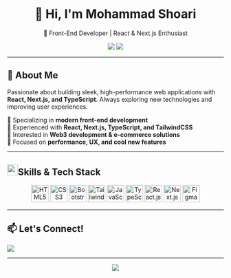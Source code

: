 <h1 align="center">👋 Hi, I'm Mohammad Shoari </h1>

<p align="center">
  🚀 Front-End Developer | React & Next.js Enthusiast  
</p>

<p align="center">
  <a href="https://shoari.vercel.app/"><img src="https://img.shields.io/badge/Portfolio-%23000000.svg?style=for-the-badge&logo=vercel&logoColor=white"></a>
  <a href="mailto:dRealMmd@gmail.com"><img src="https://img.shields.io/badge/Gmail-%23D14836.svg?style=for-the-badge&logo=gmail&logoColor=white"></a>
</p>

---

## 🚀 About Me  
Passionate about building sleek, high-performance web applications with **React, Next.js, and TypeScript**. Always exploring new technologies and improving user experiences.  

🔹 Specializing in **modern front-end development**  
🔹 Experienced with **React, Next.js, TypeScript, and TailwindCSS**  
🔹 Interested in **Web3 development & e-commerce solutions**  
🔹 Focused on **performance, UX, and cool new features**  

---

## <img src="https://media2.giphy.com/media/QssGEmpkyEOhBCb7e1/giphy.gif?cid=ecf05e47a0n3gi1bfqntqmob8g9aid1oyj2wr3ds3mg700bl&rid=giphy.gif" width ="25"><b>Skills & Tech Stack</b>

<p align="center">
  <img src="https://cdn.jsdelivr.net/gh/devicons/devicon/icons/html5/html5-original.svg" height="40" alt="HTML5" />
  <img src="https://cdn.jsdelivr.net/gh/devicons/devicon/icons/css3/css3-original.svg" height="40" alt="CSS3" />
  <img src="https://cdn.jsdelivr.net/gh/devicons/devicon/icons/bootstrap/bootstrap-original.svg" height="40" alt="Bootstrap" />
  <img src="https://cdn.jsdelivr.net/gh/devicons/devicon/icons/tailwindcss/tailwindcss-original.svg" height="40" alt="TailwindCSS" />
  <img src="https://cdn.jsdelivr.net/gh/devicons/devicon/icons/javascript/javascript-original.svg" height="40" alt="JavaScript" />
  <img src="https://cdn.jsdelivr.net/gh/devicons/devicon/icons/typescript/typescript-original.svg" height="40" alt="TypeScript" />
  <img src="https://cdn.jsdelivr.net/gh/devicons/devicon/icons/react/react-original.svg" height="40" alt="React.js" />
  <img src="https://cdn.jsdelivr.net/gh/devicons/devicon/icons/nextjs/nextjs-original.svg" height="40" alt="Next.js" />
  <img src="https://cdn.jsdelivr.net/gh/devicons/devicon/icons/figma/figma-original.svg" height="40" alt="Figma" />
</p>

---

## 📫 Let's Connect!  
<a href="mailto:dRealMmd@gmail.com"><img src="https://img.shields.io/badge/Gmail-dRealMmd-%23EA4335.svg?style=for-the-badge&logo=gmail&logoColor=white"></a>

---

<p align="center">
  <img src="https://profile-counter.glitch.me/devSerays/count.svg?" />
</p>

